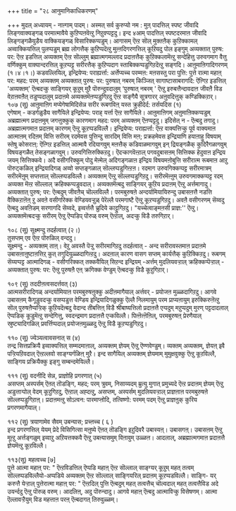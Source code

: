 +++
title = "२८ आनुमानिकाधिकरणम्"

+++
मुदल् अध्यायम् - नाऩ्गाम् पादम्। अस्मत् सर्व कुरुप्यो नम : मुऩ् पादत्तिल् स्पष्ट जीवादि लिङ्गवाक्यङ्गळ् परमात्मावैये कुऱिप्पऩवॆऩ्ऱु निऱुवप्पट्टदु। इन्द ४आम् पादत्तिल् स्पष्टदरमाऩ जीवादि लिङ्गङ्गळैयुडैय वाक्कियङ्गळ् विसारिक्कप्पडुम्। आगासम् ऎऩ्ऱ सॊल् मुक्तऩैक् कुऱिक्कामल् अव्वाक्कियत्तिल् पुलप्पडुम् ब्रह्म लोगत्तैक् कुऱिप्पदॆऩ्ऱु मुऩ्ऩदिगरणत्तिल् कूऱियदु पोल इङ्गुम् अव्यक्तात् पुरुष: पर: ऎऩ्ऱ इडत्तिल् अव्यक्तम् ऎऩ्ऱ सॊल्लुम् ब्रह्मात्मगमल्लाद प्रदाऩत्तैक् कुऱिक्कलामॆऩ्ऱु सन्देहित्तु उरुवगमाग वैत्तु वर्णिक्कुम् वाक्यान्दरत्तिल् कूऱप्पट्ट सरीरत्तैक् कुऱिप्पदाग स्ताबिक्कप्पडुगिऱदॆऩ्ऱु सङ्गदि। आऩुमाऩिगादिगरणम् (१।४।१।) कडवल्लियिल्, इन्द्रियेप्य: पराह्यर्त्ता: अर्त्तेप्यच्च परम्मऩ: मऩसस्तु परा पुत्ति: पुत्ते रात्मा महाऩ् पर: महद: परम् अव्यक्तम् अव्यक्तात् पुरुष: पर: पुरुषात् नबरम् किञ्जित् सागाष्टासाबरागदि: ऎऩ्गिऱ इडत्तिल् 'अव्यक्तम्' ऎऩ्बदऱ्कु साङ्गियर् कूऱुम् मुऱै पॊरुन्दुवदालुम् ‘पुरुषात् नबरम् ' ऎऩ्ऱु इरुबत्तैन्दावदाऩ जीवऩै विड वेऱाऩवऩैत् तडुप्पदालुम् प्रदाऩमे अव्यक्तमॆऩप्पडुगिऱदु ऎऩ्ऱ सङ्गैयै सूत्रगारर् अऩुवदित्तुक् कण्डिक्किऱार्।  
१०७ (सू) आऩुमाऩिग मप्येगेषामिदिसेन्न सरीर रूबगविऩ् यस्त क्रुहीदेर्द: तर्सयदिस (१)  
एगेषाम् - कडर्गळुडैय सागैयिले इन्द्रियेप्य: पराह् यर्त्ता ऎऩ्ऱ सागैयिले। आऩुमाऩिगम् अऩुमाऩिक्कप्पडुम् अब्रह्मात्मग प्रदाऩमुम् जगत्तुक्कुक् कारणमाग महद: परम् अव्यक्तम् ऎऩप्पट्टदु। इदिसेत् न - ऎऩ्बदु तगादु। अब्रह्मात्मगमाऩ प्रदाऩम् कारणम् ऎऩ्ऱु कूऱप्पडविल्लै। इन्द्रियेप्य: पराह्यर्त्ता: ऎऩ्ऱ वाक्यत्तिऱ्कु पूर्व वाक्यमाऩ आत्माऩम् रदिऩम् वित्ति सरीरम् रदमेवस पुत्तिन्दु सारदिम् वित्ति मऩ; प्रक्रहमेवस इन्द्रियाणि हयाऩाहु विषयाम् स्तेषु कोसराऩ्: ऎऩ्गिऱ इडत्तिल् आत्मावै रदियागवुम् मऩत्तैक् कडिवाळमागवुम् इन् द्रियङ्गळैक् कुदिरैगळागवुम् विषयङ्गळैत् तेसङ्गळागवुम्। उरुवगित्तिरुक्किऱदु। ऎदऱ्कागवॆऩ्ऱाल् पगवदुबासऩम् सित्तिक्क हेदुवाऩ इन्द्रिय जयम् सित्तिक्कवे। अदै वसीगरिक्कुम् पोदु मेऩ्मेल् अदिगङ्गळाऩ इन्द्रिय विषयमऩोबुत्ति सरीरात्म रूबमाऩ आऱु पॊरुट्कळिल् इन्द्रियादिगळ् अव्वो सप्तङ्गळाल् सॊल्लप्पडुगिऩ्ऱऩ। रदमाग उरुवगिक्कप्पट्ट सरीरमात्रम् सरीरमॆऩुम् सप्तत्ताल् सॊल्लप्पडविल्लै। अव्यक्तम् ऎऩ्ऱु सॊल्लप्पडुगिऱदु। सरीरमॆऩ्ऩुम् उरुवगमाक्कप्पट्ट रदम् अव्यक्त मॆऩ्ऱ सॊल्लाल् क्रहिक्कप्पडुवदाल्। अव्यक्तमॆऩ्बदु साङ्गियर् कूऱिय प्रदाऩम् ऎऩ्ऱु अर्त्तमागादु। अव्यक्तात् पुरुष; पर: ऎऩ्बदुम् जीवऩैच् चॊल्लविल्लै। परमबुरुषऩे अन्दर्यामियायिरुन्दु उबासऩत्तै नडत्ति वैक्किऱाऩॆऩ् ऱु अवऩे वसीगरिक्क वेण्डियवऱ्ऱुळ् पेरॆल्लै परमगाष्टै ऎऩ्ऱु कूऱप्पडुगिऱदु। अवऩै वसीगरणम् सॆय्वदु ऎऩ्बदु अवऩिडम् सरणागदि सॆय्वदे, इव्वर्त्तत्तै च्रुदिये काट्टुगिऱदु। "यच्चेत्वाङ्मऩसी प्राज्ञ:'' ऎऩ्ऱु। अव्यक्तमॆऩ्बदऱ्कु सरीरम् ऎऩ्ऱु ऎप्पडिप् पॊरुळ् वरुम् ऎऩ्ऱाल्, अदऱ्कु विडै तरुगिऱार्।

१०८ (सू) सूक्ष्मन्दु तदर्हत्वात् (२।)  
तुसप्तम् एव ऎऩ्ऱ पॊरुळिल् वन्ददु।  
सूक्ष्मन्दु - अव्यक्तम् ताऩ्। वेऱु अवस्तै पॆऱ्ऱु सरीरमागिऱदु तदर्हत्वात् - अन्द सरीरावस्तमाऩ प्रदाऩमे उबासऩाऩुष्टाऩत्तिऱ् कुत् तगुदियुळ्ळदागिऩ्ऱदु। अदऩाल् कारण वासग सप्तम् कार्यत्तैक् कुऱिक्किऱदु। रूबगम् सॆय्यप्पट्ट आत्मादिगळ् - वसीगरिक्कत् तक्कवैयिल् सिऱन्द इन्द्रियम् -अर्त्तम् मुदलियवऱ्ऱाल् क्रहिक्कप्पॆऱ्ऱाल् - अव्यक्तात् पुरुष: पर: ऎऩ्ऱु पुरुषऩै एऩ् क्रगिक्क वेण्डुम् ऎऩ्बदऱ्कु विडै कूऱुगिऱार्।

१०९ (सू) तददीऩत्वसदर्त्तवत् (३)  
आत्मसरीरादिगळ् अन्दर्यामियाऩ परमबुरुषऩुक्कु अदीऩमागैयाल् अर्त्तवर् - प्रयोजऩ मुळ्ळदागिऱदु। आगवे उबासऩम् कैगूडुवदऱ्कु वसप्पडुत्त वेण्डिय इन्द्रियादिगळुक्कु ऎल्लै निलमायुम् परम प्राप्यऩायुम् इरुक्किरुऩॆऩ्ऱु सॊल् पुरुषऩैप्पऱ्ऱिक् कूऱियदॆऩ्बदु वेदान्द तीबत्तिऩ् विडै श्रीबाष्यत्तिलो प्रदाऩत्तै एऱ्पदुम् मऱुप्पदुम् मुरण् पट्टदादलाल् ऎप्पडिक् कूडुमॆऩ्ऱु सन्देगित्तु, स्वदन्द्रमाग प्रदाऩत्तै एऱ्कविल्लै। पिऩ्ऩॆऩ्ऩॆऩिल्, परमबुरुषऩ् प्रेरणैयाल् स्रुष्ट्यादिगळिल् प्रवर्त्तिप्पदाल् प्रयोजऩमुळ्ळदु ऎऩ्ऱु विडै कूऱप्पडुगिऱदु।

११० (सू) ज्येञ्यत्वावसनात् स (४)  
तन्द्र सित्तप्रक्रियै इव्वाक्यत्तिल् सम्मदमाऩाल्, अव्यक्तम् ज्ञेयम् ऎऩ्ऱु ऎण्णवेण्डुम्। व्यक्तम् अव्यक्तम्, ज्ञेयऩ् इवै पऱ्ऱियऱिवदाल् ऎऩ्ऱल्लवो साङ्ग्यर्गळिऩ् मुऱै। इन्द सागैयिल् अव्यक्तम् ज्ञेयमाम् मुमुक्षवुक्कु ऎऩ्ऱु कूऱविल्लै, साङ्गिय प्रक्रियैक्कु इङ्गु सम्बन्दमेयिल्लै।

१११ (सू) वदनीदि सेन्न, प्राज्ञोहि प्रगरणात् (५)  
असप्तम् अस्पर्सम् ऎऩत् तॊडङ्गि, महद; परम् त्रुवम्, निसाय्यदम् म्रुत्यु मुगात् प्रमुच्यदे ऎऩ्ऱ प्रदाऩम् ज्ञेयम् ऎऩ्ऱु अडुत्ताऱ्पोल् वेदम् कूऱुगिऱदु, ऎऩ्ऱाल् अह्दऩ्ऱु, असप्तम्, अस्पर्सम् मुदलियवऱ्ऱाल् प्राज्ञऩाऩ परमबुरुषऩे सॊल्लप्पडुगिऱाऩ्। प्रदाऩमऩ्ऱु सोऽत्वन: पारमाप्ऩोदि, तत्विष्णो: परमम् पदम् ऎऩ्ऱु प्राज्ञऩुक् कुरिय प्रगरणमागैयाल्।

११२ (सू) त्रयाणामेव सैवम् उबन्यास; प्रच्ऩच्च ( ६ )  
इन्द प्रगरणत्तिल् येयम् प्रेदे विसिगित्सा मऩुष्ये ऎऩत् तॊडङ्गि इऱुदिवरै उबास्यऩ्। उबासगऩ्। उबासऩम् ऎऩ्ऱु मूऩ्ऱु अर्त्तङ्गळुम् इव्वाऱु अऱियत्तक्कवै ऎऩ्ऱु उबऩ्यासमुम् विऩावुम् उळ्ळऩ। आदलाल्, अब्रह्मात्मगमाऩ प्रदाऩत्तै ज्ञेयमॆऩ्ऱु कूऱविल्लै।

११३(सू) महत्वच्च [७]  
पुत्ते आत्मा महाऩ् पर: " ऎऩ्ऱविडत्तिल् ऎप्पडि महाऩ् ऎऩ्ऱ सॊल्लाल् साङ्ग्यर् कूऱुम् महत् तत्वम् सॊल्लप्पडविल्लैयो-अप्पडिये अव्यक्तम् ऎऩ्ऱ सॊल्लाल् साङ्गियरिल् प्रदाऩम् कूऱप्पडविल्लै। साङ्गि- यर् करुत्तै येऱ्ऱाल् पुत्तेरात्मा महाऩ् पर: " ऎऩ्ऱदिल् पुत्ति ऎऩ्बदुम् महत् तत्वत्तैच् चॊल्वदाल् महत् तत्वत्तैविड अदे उयर्न्ददु ऎऩ्ऱु पॊरुळ् वरुम्। आदलिऩ्, अदु पॊरुन्दादु। आगवे महाऩ् ऎऩ्बदु आत्माविऱ्कु विसेषणम्। आत्मा ऎल्लावऱ्ऱैयुम् विड महत्ताऩ परऩ् ऎऩ्बदागत् तिरुवुळ्ळम्।

